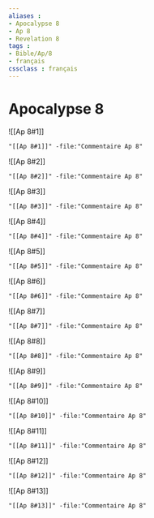 ```yaml
---
aliases : 
- Apocalypse 8
- Ap 8
- Revelation 8
tags : 
- Bible/Ap/8
- français
cssclass : français
---
```


# Apocalypse 8

![[Ap 8#1]]

```query
"[[Ap 8#1]]" -file:"Commentaire Ap 8"
```

![[Ap 8#2]]

```query
"[[Ap 8#2]]" -file:"Commentaire Ap 8"
```

![[Ap 8#3]]

```query
"[[Ap 8#3]]" -file:"Commentaire Ap 8"
```

![[Ap 8#4]]

```query
"[[Ap 8#4]]" -file:"Commentaire Ap 8"
```

![[Ap 8#5]]

```query
"[[Ap 8#5]]" -file:"Commentaire Ap 8"
```

![[Ap 8#6]]

```query
"[[Ap 8#6]]" -file:"Commentaire Ap 8"
```

![[Ap 8#7]]

```query
"[[Ap 8#7]]" -file:"Commentaire Ap 8"
```

![[Ap 8#8]]

```query
"[[Ap 8#8]]" -file:"Commentaire Ap 8"
```

![[Ap 8#9]]

```query
"[[Ap 8#9]]" -file:"Commentaire Ap 8"
```

![[Ap 8#10]]

```query
"[[Ap 8#10]]" -file:"Commentaire Ap 8"
```

![[Ap 8#11]]

```query
"[[Ap 8#11]]" -file:"Commentaire Ap 8"
```

![[Ap 8#12]]

```query
"[[Ap 8#12]]" -file:"Commentaire Ap 8"
```

![[Ap 8#13]]

```query
"[[Ap 8#13]]" -file:"Commentaire Ap 8"
```

